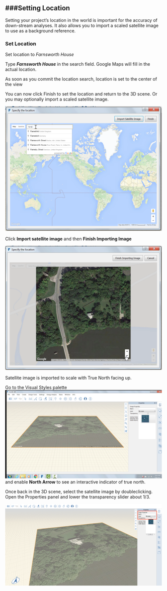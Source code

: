 ###Setting Location
---------------

Setting your project’s location in the world is important for the accuracy of down-stream analyses. It also allows you to import a scaled satellite image to use as a background reference.

### Set Location

Set location to *Farnsworth House*

Type ***Farnsworth House*** in the search field. Google Maps will fill in the actual location.

As soon as you commit the location search, location is set to the center of the view

You can now click Finish to set the location and return to the 3D scene. Or you may optionally import a scaled satellite image.

![](./images/4101d5b1-cd39-4a96-b4a8-8d7009c54848.png)

Click **Import satellite image** and then **Finish Importing Image**

![](./images/894bd8ae-cb86-4330-ae3f-fe58ac39ab73.png)

Satellite image is imported to scale with True North facing up.

Go to the Visual Styles palette![](./images/038168bf-b019-4a1f-8fb7-308ae4fe218e.png) and enable **North Arrow** to see an interactive indicator of true north.

Once back in the 3D scene, select the satellite image by doubleclicking. Open the Properties panel and lower the transparency slider about 1/3.

![](./images/9bd98012-62ee-443f-b8e1-c98df13ecab5.png)

